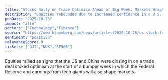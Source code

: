 ```yaml
---
title: "Stocks Rally on Trade Optimism Ahead of Big Week: Markets Wrap"
description: "Equities rebounded due to increased confidence in a U.S.-China trade deal and upcoming events affecting the market, such as the Federal Reserve meeting and tech earnings."
pubDate: "2025-10-26"
impact: "alto"
sectors: ["Technology","Finance"]
source: "https://www.bloomberg.com/news/articles/2025-10-26/us-stock-futures-jump-on-china-trade-deal-progress-markets-wrap"
sentiment: "positivo"
relevanceScore: 9
tickers: ["DJI","NDX","SP500"]
---
```


Equities rallied as signs that the US and China were closing in on a trade deal stoked optimism at the start of a bumper week in which the Federal Reserve and earnings from tech giants will also shape markets.
